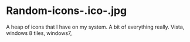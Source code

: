 Random-icons-.ico-.jpg
======================

A heap of icons that I have on my system. A bit of everything really. Vista, windows 8 tiles, windows7, 
